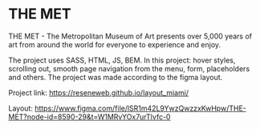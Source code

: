 # THE MET

THE MET - The Metropolitan Museum of Art presents over 5,000 years of art from around the world for everyone to experience and enjoy.

The project uses SASS, HTML, JS, BEM.
In this project: hover styles, scrolling out, smooth page navigation from the menu, form, placeholders and others.
The project was made according to the figma layout.

Project link:
https://reseneweb.github.io/layout_miami/

Layout:
https://www.figma.com/file/lSR1m42L9YwzQwzzxKwHpw/THE-MET?node-id=8590-29&t=W1MRvYOx7urTlvfc-0
